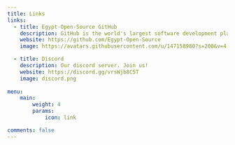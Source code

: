 ```yaml
---
title: Links
links:
  - title: Egypt-Open-Source GitHub
    description: GitHub is the world's largest software development platform.
    website: https://github.com/Egypt-Open-Source
    image: https://avatars.githubusercontent.com/u/147158980?s=200&v=4

  - title: Discord
    description: Our discord server. Join us!
    website: https://discord.gg/vrsWjb8C5T
    image: discord.png
    
menu:
    main:
        weight: 4
        params:
            icon: link

comments: false
---
```


